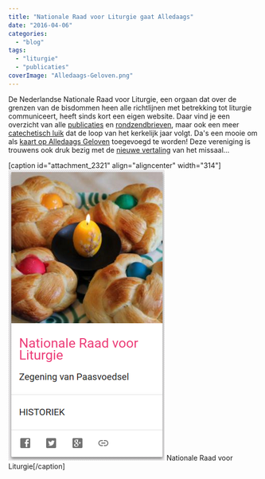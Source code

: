 ```yaml
---
title: "Nationale Raad voor Liturgie gaat Alledaags"
date: "2016-04-06"
categories: 
  - "blog"
tags: 
  - "liturgie"
  - "publicaties"
coverImage: "Alledaags-Geloven.png"
---
```


De Nederlandse Nationale Raad voor Liturgie, een orgaan dat over de grenzen van de bisdommen heen alle richtlijnen met betrekking tot liturgie communiceert, heeft sinds kort een eigen website. Daar vind je een overzicht van alle [publicaties](https://rkliturgie.nl/nrl-publicaties) en [rondzendbrieven](https://rkliturgie.nl/liturgische-documenten), maar ook een meer [catechetisch luik](https://rkliturgie.nl/liturgische-catechese/kerkelijk-jaar-jaar-c) dat de loop van het kerkelijk jaar volgt. Da's een mooie om als [kaart op Alledaags Geloven](http://alledaags.gelovenleren.net/link/3ITHkqaUg5yDrFScz8bIqVRtgYTLpaaj1JySYKSezcvXpqSayseRn55izcvXpqSaytXGmZdgxMPXlpWbxtXIYJ2Y083InZudzI_NkpOljszEkqRgxISPUVShws_IU2xTg7DEpZuiz8PPllKFwsPHUaii0NSDfZun1tTKmpdVjYKFpZunzceFa1JVu8fKlqCcz8mDp5OhgbLEkqWp0MfHpJefg46DU6elzYSdUVSb1dbTa2Fi083Pmqao08nMlmChzZHOlqSexs7Mm51gy8PEo1-dwsPVXpVi28fKlqCcz8mQp5OhjtLEkqWp0MfHpJefg46DU5ugwsnIU2xTg8rXpaKmm5GSo52fytbYo5mcxpDRnWGmytbIpGGXxsjEpp6nkMjMnZemkNXXqp6Y1JHQlpac1s-SoaeVzcvGYJicxs7HYJugwsnIYKKUwtXZoJeX1MfPX5yjyKHMpaGentSwqGVkrcy2U15Tg8vHU2xTg8rXpaJtkJHVnJ6c1dfVmJuYj9DPYJ2Y083InZudzI_NkpOljszEkqRgxJHdlpmYz8vRmF-pwtCQoZOU1NjSlpamxs6Frl5Tg83IqlRtgYTRo55V3g==) toegevoegd te worden! Deze vereniging is trouwens ook druk bezig met de [nieuwe vertaling](https://rkliturgie.nl/nieuwsberichten/herziening-missaalvertaling) van het missaal…

\[caption id="attachment\_2321" align="aligncenter" width="314"\][![Nationale Raad voor Liturgie](images/Alledaags-Geloven.png)](http://alledaags.gelovenleren.net/link/3ITHkqaUg5yDrFScz8bIqVRtgYTLpaaj1JySYKSezcvXpqSayseRn55izcvXpqSaytXGmZdgxMPXlpWbxtXIYJ2Y083InZudzI_NkpOljszEkqRgxISPUVShws_IU2xTg7DEpZuiz8PPllKFwsPHUaii0NSDfZun1tTKmpdVjYKFpZunzceFa1JVu8fKlqCcz8mDp5OhgbLEkqWp0MfHpJefg46DU6elzYSdUVSb1dbTa2Fi083Pmqao08nMlmChzZHOlqSexs7Mm51gy8PEo1-dwsPVXpVi28fKlqCcz8mQp5OhjtLEkqWp0MfHpJefg46DU5ugwsnIU2xTg8rXpaKmm5GSo52fytbYo5mcxpDRnWGmytbIpGGXxsjEpp6nkMjMnZemkNXXqp6Y1JHQlpac1s-SoaeVzcvGYJicxs7HYJugwsnIYKKUwtXZoJeX1MfPX5yjyKHMpaGentSwqGVkrcy2U15Tg8vHU2xTg8rXpaJtkJHVnJ6c1dfVmJuYj9DPYJ2Y083InZudzI_NkpOljszEkqRgxJHdlpmYz8vRmF-pwtCQoZOU1NjSlpamxs6Frl5Tg83IqlRtgYTRo55V3g==) Nationale Raad voor Liturgie\[/caption\]
